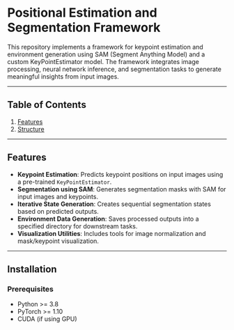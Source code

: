 # Positional Estimation and Segmentation Framework

This repository implements a framework for keypoint estimation and environment generation using SAM (Segment Anything Model) and a custom KeyPointEstimator model. The framework integrates image processing, neural network inference, and segmentation tasks to generate meaningful insights from input images.

---

## Table of Contents
1. [Features](#features)
2. [Structure](#project-structure)
---

## Features

- **Keypoint Estimation**: Predicts keypoint positions on input images using a pre-trained `KeyPointEstimator`.
- **Segmentation using SAM**: Generates segmentation masks with SAM for input images and keypoints.
- **Iterative State Generation**: Creates sequential segmentation states based on predicted outputs.
- **Environment Data Generation**: Saves processed outputs into a specified directory for downstream tasks.
- **Visualization Utilities**: Includes tools for image normalization and mask/keypoint visualization.

---

## Installation

### Prerequisites
- Python >= 3.8
- PyTorch >= 1.10
- CUDA (if using GPU)
